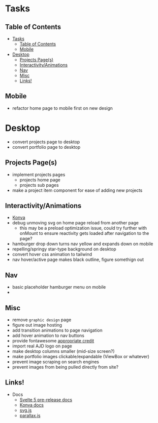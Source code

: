 # Tasks

## Table of Contents
- [Tasks](#tasks)
  - [Table of Contents](#table-of-contents)
  - [Mobile](#mobile)
- [Desktop](#desktop)
  - [Projects Page(s)](#projects-pages)
  - [Interactivity/Animations](#interactivityanimations)
  - [Nav](#nav)
  - [Misc](#misc)
  - [Links!](#links)

## Mobile
  - refactor home page to mobile first on new design

# Desktop
  - convert projects page to desktop
  - convert portfolio page to desktop

## Projects Page(s)
  - implement projects pages
    - projects home page
    - projects sub pages
  - make a project item component for ease of adding new projects

## Interactivity/Animations
  - [Konva](https://konvajs.org/docs/overview.html)
  - debug unmoving svg on home page reload from another page 
    - this may be a preload optimization issue, could try further with onMount to ensure
      reactivity gets loaded after navigation to the page?
  - hamburger drop down turns nav yellow and expands down on mobile
  - repelling/springy star-type background on desktop
  - convert hover css animation to tailwind
  - nav hover/active page makes black outline, figure somethign out

## Nav
  - basic placeholder hamburger menu on mobile
  - 

## Misc
  - remove `graphic design` page
  - figure out image hosting
  - add transition animations to page navigation
  - add hover animation to nav buttons
  - provide fontawesome [appropriate credit](https://creativecommons.org/licenses/by/4.0/)
  - import real AJD logo on page
  - make desktop columns smaller (mid-size screen?)
  - make portfolio images clickable/expandable (ViewBox or whatever)
  - prevent image scraping on search engines
  - prevent images from being pulled directly from site?

## Links!

- Docs
  - [Svelte 5 pre-release docs](https://svelte-5-preview.vercel.app/docs/introduction)
  - [Konva docs](https://konvajs.org/docs/overview.html)
  - [svg.js](https://konvajs.org/docs/overview.html)
  - [parallax.js](https://matthew.wagerfield.com/parallax/)
